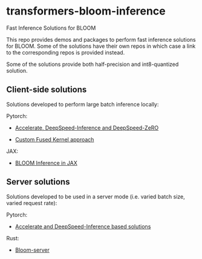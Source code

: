 # transformers-bloom-inference

Fast Inference Solutions for BLOOM

This repo provides demos and packages to perform fast inference solutions for BLOOM. Some of the solutions have their own repos in which case a link to the corresponding repos is provided instead.

Some of the solutions provide both half-precision and int8-quantized solution.

## Client-side solutions

Solutions developed to perform large batch inference locally:

Pytorch:

* [Accelerate, DeepSpeed-Inference and DeepSpeed-ZeRO](./bloom-inference-scripts)

* [Custom Fused Kernel approach](https://github.com/huggingface/transformers_bloom_parallel)

JAX:

* [BLOOM Inference in JAX](https://github.com/huggingface/bloom-jax-inference)



## Server solutions

Solutions developed to be used in a server mode (i.e. varied batch size, varied request rate):

Pytorch:

* [Accelerate and DeepSpeed-Inference based solutions](./bloom-inference-server)

Rust:

* [Bloom-server](https://github.com/Narsil/bloomserver)

